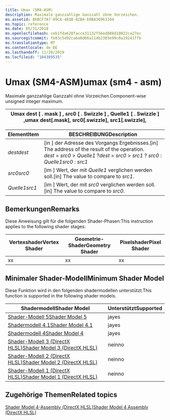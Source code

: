 ```yaml
---
title: Umax (SM4-ASM)
description: Maximale ganzzahlige Ganzzahl ohne Vorzeichen.
ms.assetid: 86BCF7A7-99CA-481B-82B4-E0BA30963344
ms.topic: reference
ms.date: 05/31/2018
ms.openlocfilehash: ceb1fda620facce31132f56ed888d18022ca27ec
ms.sourcegitcommit: fe03c5d92ca6a0d66a114b2303e99c0a19241ffb
ms.translationtype: MT
ms.contentlocale: de-DE
ms.lasthandoff: 11/20/2019
ms.locfileid: "104389535"
---
```

# <a name="umax-sm4---asm"></a><span data-ttu-id="dd807-103">Umax (SM4-ASM)</span><span class="sxs-lookup"><span data-stu-id="dd807-103">umax (sm4 - asm)</span></span>

<span data-ttu-id="dd807-104">Maximale ganzzahlige Ganzzahl ohne Vorzeichen.</span><span class="sxs-lookup"><span data-stu-id="dd807-104">Component-wise unsigned integer maximum.</span></span>



| <span data-ttu-id="dd807-105">Umax dest \[ . mask \] , src0 \[ . Swizzle \] , Quelle1 \[ . Swizzle \] ,</span><span class="sxs-lookup"><span data-stu-id="dd807-105">umax dest\[.mask\], src0\[.swizzle\], src1\[.swizzle\],</span></span> |
|---------------------------------------------------------|



 



| <span data-ttu-id="dd807-106">Element</span><span class="sxs-lookup"><span data-stu-id="dd807-106">Item</span></span>                                                            | <span data-ttu-id="dd807-107">BESCHREIBUNG</span><span class="sxs-lookup"><span data-stu-id="dd807-107">Description</span></span>                                                                                                            |
|-----------------------------------------------------------------|------------------------------------------------------------------------------------------------------------------------|
| <span data-ttu-id="dd807-108"><span id="dest"></span><span id="DEST"></span>*dest*</span><span class="sxs-lookup"><span data-stu-id="dd807-108"><span id="dest"></span><span id="DEST"></span>*dest*</span></span><br/> | <span data-ttu-id="dd807-109">\[in \] der Adresse des Vorgangs Ergebnisses.</span><span class="sxs-lookup"><span data-stu-id="dd807-109">\[in\] The address of the result of the operation.</span></span><br/> <span data-ttu-id="dd807-110">*dest*  =  *src0*  >  *Quelle1* ?</span><span class="sxs-lookup"><span data-stu-id="dd807-110">*dest* = *src0* > *src1* ?</span></span> <span data-ttu-id="dd807-111">*src0* : *Quelle1*</span><span class="sxs-lookup"><span data-stu-id="dd807-111">*src0* : *src1*</span></span><br/> |
| <span data-ttu-id="dd807-112"><span id="src0"></span><span id="SRC0"></span>*src0*</span><span class="sxs-lookup"><span data-stu-id="dd807-112"><span id="src0"></span><span id="SRC0"></span>*src0*</span></span><br/> | <span data-ttu-id="dd807-113">\[im \] Wert, der mit *Quelle1* verglichen werden soll.</span><span class="sxs-lookup"><span data-stu-id="dd807-113">\[in\] The value to compare to *src1*.</span></span><br/>                                                                      |
| <span data-ttu-id="dd807-114"><span id="src1"></span><span id="SRC1"></span>*Quelle1*</span><span class="sxs-lookup"><span data-stu-id="dd807-114"><span id="src1"></span><span id="SRC1"></span>*src1*</span></span><br/> | <span data-ttu-id="dd807-115">\[im \] Wert, der mit *src0* verglichen werden soll.</span><span class="sxs-lookup"><span data-stu-id="dd807-115">\[in\] The value to compare to *src0*.</span></span><br/>                                                                      |



 

## <a name="remarks"></a><span data-ttu-id="dd807-116">Bemerkungen</span><span class="sxs-lookup"><span data-stu-id="dd807-116">Remarks</span></span>

<span data-ttu-id="dd807-117">Diese Anweisung gilt für die folgenden Shader-Phasen:</span><span class="sxs-lookup"><span data-stu-id="dd807-117">This instruction applies to the following shader stages:</span></span>



| <span data-ttu-id="dd807-118">Vertexshader</span><span class="sxs-lookup"><span data-stu-id="dd807-118">Vertex Shader</span></span> | <span data-ttu-id="dd807-119">Geometrie-Shader</span><span class="sxs-lookup"><span data-stu-id="dd807-119">Geometry Shader</span></span> | <span data-ttu-id="dd807-120">Pixelshader</span><span class="sxs-lookup"><span data-stu-id="dd807-120">Pixel Shader</span></span> |
|---------------|-----------------|--------------|
| <span data-ttu-id="dd807-121">x</span><span class="sxs-lookup"><span data-stu-id="dd807-121">x</span></span>             | <span data-ttu-id="dd807-122">x</span><span class="sxs-lookup"><span data-stu-id="dd807-122">x</span></span>               | <span data-ttu-id="dd807-123">x</span><span class="sxs-lookup"><span data-stu-id="dd807-123">x</span></span>            |



 

## <a name="minimum-shader-model"></a><span data-ttu-id="dd807-124">Minimaler Shader-Modell</span><span class="sxs-lookup"><span data-stu-id="dd807-124">Minimum Shader Model</span></span>

<span data-ttu-id="dd807-125">Diese Funktion wird in den folgenden shadermodellen unterstützt.</span><span class="sxs-lookup"><span data-stu-id="dd807-125">This function is supported in the following shader models.</span></span>



| <span data-ttu-id="dd807-126">Shadermodell</span><span class="sxs-lookup"><span data-stu-id="dd807-126">Shader Model</span></span>                                              | <span data-ttu-id="dd807-127">Unterstützt</span><span class="sxs-lookup"><span data-stu-id="dd807-127">Supported</span></span> |
|-----------------------------------------------------------|-----------|
| [<span data-ttu-id="dd807-128">Shader-Modell 5</span><span class="sxs-lookup"><span data-stu-id="dd807-128">Shader Model 5</span></span>](d3d11-graphics-reference-sm5.md)        | <span data-ttu-id="dd807-129">ja</span><span class="sxs-lookup"><span data-stu-id="dd807-129">yes</span></span>       |
| [<span data-ttu-id="dd807-130">Shadermodell 4,1</span><span class="sxs-lookup"><span data-stu-id="dd807-130">Shader Model 4.1</span></span>](dx-graphics-hlsl-sm4.md)              | <span data-ttu-id="dd807-131">ja</span><span class="sxs-lookup"><span data-stu-id="dd807-131">yes</span></span>       |
| [<span data-ttu-id="dd807-132">Shadermodell 4</span><span class="sxs-lookup"><span data-stu-id="dd807-132">Shader Model 4</span></span>](dx-graphics-hlsl-sm4.md)                | <span data-ttu-id="dd807-133">ja</span><span class="sxs-lookup"><span data-stu-id="dd807-133">yes</span></span>       |
| [<span data-ttu-id="dd807-134">Shader-Modell 3 (DirectX HLSL)</span><span class="sxs-lookup"><span data-stu-id="dd807-134">Shader Model 3 (DirectX HLSL)</span></span>](dx-graphics-hlsl-sm3.md) | <span data-ttu-id="dd807-135">nein</span><span class="sxs-lookup"><span data-stu-id="dd807-135">no</span></span>        |
| [<span data-ttu-id="dd807-136">Shader-Modell 2 (DirectX HLSL)</span><span class="sxs-lookup"><span data-stu-id="dd807-136">Shader Model 2 (DirectX HLSL)</span></span>](dx-graphics-hlsl-sm2.md) | <span data-ttu-id="dd807-137">nein</span><span class="sxs-lookup"><span data-stu-id="dd807-137">no</span></span>        |
| [<span data-ttu-id="dd807-138">Shader-Modell 1 (DirectX HLSL)</span><span class="sxs-lookup"><span data-stu-id="dd807-138">Shader Model 1 (DirectX HLSL)</span></span>](dx-graphics-hlsl-sm1.md) | <span data-ttu-id="dd807-139">nein</span><span class="sxs-lookup"><span data-stu-id="dd807-139">no</span></span>        |



 

## <a name="related-topics"></a><span data-ttu-id="dd807-140">Zugehörige Themen</span><span class="sxs-lookup"><span data-stu-id="dd807-140">Related topics</span></span>

<dl> <dt>

[<span data-ttu-id="dd807-141">Shader Model 4-Assembly (DirectX HLSL)</span><span class="sxs-lookup"><span data-stu-id="dd807-141">Shader Model 4 Assembly (DirectX HLSL)</span></span>](dx-graphics-hlsl-sm4-asm.md)
</dt> </dl>

 

 





